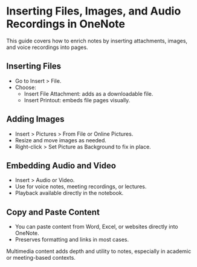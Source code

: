 # Inserting Files, Images, and Audio Recordings in OneNote

This guide covers how to enrich notes by inserting attachments, images, and voice recordings into pages.

## Inserting Files

- Go to Insert > File.
- Choose:
  - Insert File Attachment: adds as a downloadable file.
  - Insert Printout: embeds file pages visually.

## Adding Images

- Insert > Pictures > From File or Online Pictures.
- Resize and move images as needed.
- Right-click > Set Picture as Background to fix in place.

## Embedding Audio and Video

- Insert > Audio or Video.
- Use for voice notes, meeting recordings, or lectures.
- Playback available directly in the notebook.

## Copy and Paste Content

- You can paste content from Word, Excel, or websites directly into OneNote.
- Preserves formatting and links in most cases.

Multimedia content adds depth and utility to notes, especially in academic or meeting-based contexts.
